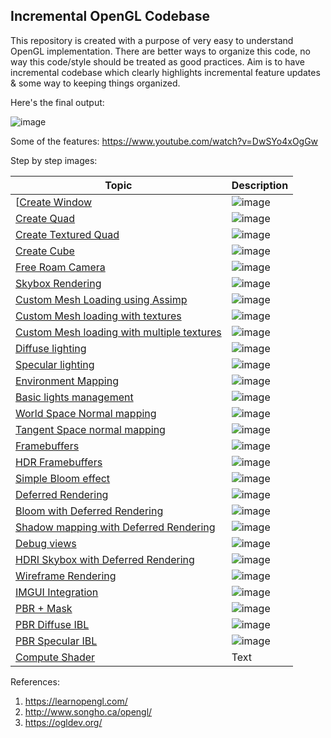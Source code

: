 ## Incremental OpenGL Codebase

This repository is created with a purpose of very easy to understand OpenGL implementation. There are better ways to organize this code, no way this code/style should be treated as good practices. Aim is to have incremental codebase which clearly highlights incremental feature updates & some way to keeping things organized. 

Here's the final output:

![image](https://user-images.githubusercontent.com/5098227/154793719-bbe19bbf-d470-47ce-82a6-9a236e1d0416.png)

Some of the features: https://www.youtube.com/watch?v=DwSYo4xOgGw

Step by step images:

| Topic | Description |
| ----------- | ----------- |
| [[Create Window](https://github.com/TheOrestes/OpenGL_StepByStep/tree/master/01_WindowCreation) | ![image](https://user-images.githubusercontent.com/5098227/150085190-3313c039-304b-415b-8acb-cffce6437776.png)|
| [Create Quad](https://github.com/TheOrestes/OpenGL_StepByStep/tree/master/02_WindowCreation_Quad) | ![image](https://user-images.githubusercontent.com/5098227/150499027-039c9a48-c2d1-4f0c-a765-9217e213c463.png) |
| [Create Textured Quad](https://github.com/TheOrestes/OpenGL_StepByStep/tree/master/03_WindowCreation_Quad_Texture) | ![image](https://user-images.githubusercontent.com/5098227/150506409-1f163185-84f7-43a1-a80b-0341514656bb.png) |
| [Create Cube](https://github.com/TheOrestes/OpenGL_StepByStep/tree/master/04_GLCube) | ![image](https://user-images.githubusercontent.com/5098227/150633271-68745cd8-2804-45ce-b77c-8ea63a91c8f5.png) |
| [Free Roam Camera](https://github.com/TheOrestes/OpenGL_StepByStep/tree/master/05_GLCube_Camera)| ![image](https://user-images.githubusercontent.com/5098227/150636347-e8db2cac-8e37-4db0-9311-a6ae9396e7a6.png) |
| [Skybox Rendering](https://github.com/TheOrestes/OpenGL_StepByStep/tree/master/06_Skybox)| ![image](https://user-images.githubusercontent.com/5098227/150637009-4f229e24-631e-46df-8b98-3ced7b9415ec.png) |
| [Custom Mesh Loading using Assimp](https://github.com/TheOrestes/OpenGL_StepByStep/tree/master/07_Custom_Mesh) | ![image](https://user-images.githubusercontent.com/5098227/151302871-29d8148e-90e3-4ff6-92b7-2d8d35ff19a0.png) |
| [Custom Mesh loading with textures](https://github.com/TheOrestes/OpenGL_StepByStep/tree/master/08_Custom_Mesh%20Texturing) | ![image](https://user-images.githubusercontent.com/5098227/151336569-87769798-0c72-440f-83ea-5924e5a94b0d.png) |
| [Custom Mesh loading with multiple textures](https://github.com/TheOrestes/OpenGL_StepByStep/tree/master/09_Custom_Mesh%20MultiTexturing)| ![image](https://user-images.githubusercontent.com/5098227/151505503-f3f98984-5eb3-4aa1-8c16-4297c4e771fd.png) |
| [Diffuse lighting](https://github.com/TheOrestes/OpenGL_StepByStep/tree/master/10_Basic_Diffuse_Lighting) | ![image](https://user-images.githubusercontent.com/5098227/151507737-e8b3f383-64d2-406e-b71e-f7c57437ccd6.png) |
| [Specular lighting](https://github.com/TheOrestes/OpenGL_StepByStep/tree/master/11_Basic_Specular_Lighting) | ![image](https://user-images.githubusercontent.com/5098227/151518771-974d399e-1910-4a14-b583-60b717d4c0ad.png) |
| [Environment Mapping](https://github.com/TheOrestes/OpenGL_StepByStep/tree/master/12_Basic_Environment_Reflection)| ![image](https://user-images.githubusercontent.com/5098227/151526272-4d1bc947-e2e2-444f-b54a-875303e8e5cc.png) |
| [Basic lights management](https://github.com/TheOrestes/OpenGL_StepByStep/tree/master/13_Lighting_System)| ![image](https://user-images.githubusercontent.com/5098227/151527942-4c9ff540-1e72-4fbc-a3c4-d602583ad3e4.png) |
| [World Space Normal mapping](https://github.com/TheOrestes/OpenGL_StepByStep/tree/master/14_NormalMapping_WorldSpace)| ![image](https://user-images.githubusercontent.com/5098227/151652318-ab177180-63d8-4f2e-9c45-490b3ec847ab.png) |
| [Tangent Space normal mapping](https://github.com/TheOrestes/OpenGL_StepByStep/tree/master/15_NormalMapping_TangentSpace) | ![image](https://user-images.githubusercontent.com/5098227/151653200-6b308610-b10e-48e8-bfce-e52de1d3aef7.png) |
| [Framebuffers](https://github.com/TheOrestes/OpenGL_StepByStep/tree/master/16_Framebuffers)| ![image](https://user-images.githubusercontent.com/5098227/151656929-60b63684-918b-4bd8-8ae7-1f40507dc638.png) |
| [HDR Framebuffers](https://github.com/TheOrestes/OpenGL_StepByStep/tree/master/17_Framebuffers%20HDR)| ![image](https://user-images.githubusercontent.com/5098227/151658537-1a922b49-c223-48c2-878e-694b904045f5.png) |
| [Simple Bloom effect](https://github.com/TheOrestes/OpenGL_StepByStep/tree/master/18_Bloom)| ![image](https://user-images.githubusercontent.com/5098227/151698982-012e594f-9889-499b-9938-8c471b660fc7.png) |
| [Deferred Rendering](https://github.com/TheOrestes/OpenGL_StepByStep/tree/master/19_Deferred) | ![image](https://user-images.githubusercontent.com/5098227/151744474-80d9cb19-2eea-4363-8624-1bf4c441cc21.png)|
| [Bloom with Deferred Rendering](https://github.com/TheOrestes/OpenGL_StepByStep/tree/master/20_Deferred_Bloom) | ![image](https://user-images.githubusercontent.com/5098227/151750736-e9143d56-4010-42bc-9f3f-c75f6cd57f50.png) |
| [Shadow mapping with Deferred Rendering](https://github.com/TheOrestes/OpenGL_StepByStep/tree/master/21_Deferred_ShadowMapping) | ![image](https://user-images.githubusercontent.com/5098227/152962001-0fbc8905-7a26-40b4-920d-fd58074bf161.png) |
| [Debug views](https://github.com/TheOrestes/OpenGL_StepByStep/tree/master/22_Deferred_DebugViews) | ![image](https://user-images.githubusercontent.com/5098227/153569300-ff651bf5-734b-41c3-b449-308f869de264.png) |
| [HDRI Skybox with Deferred Rendering](https://github.com/TheOrestes/OpenGL_StepByStep/tree/master/23_Deferred_HDRI) | ![image](https://user-images.githubusercontent.com/5098227/153581518-a0a4160b-8b00-4f4b-a6b8-26a65b916432.png) |
| [Wireframe Rendering](https://github.com/TheOrestes/OpenGL_StepByStep/tree/master/24_Wireframe)| ![image](https://user-images.githubusercontent.com/5098227/153607449-9854fcd8-06ee-48e5-8418-5380047fc0a3.png) |
| [IMGUI Integration](https://github.com/TheOrestes/OpenGL_StepByStep/tree/master/25_UI) | ![image](https://user-images.githubusercontent.com/5098227/153703995-44cf18e7-e22a-4085-bc64-53ad8faa1841.png) |
| [PBR + Mask](https://github.com/TheOrestes/OpenGL_StepByStep/tree/master/26_PBR)| ![image](https://user-images.githubusercontent.com/5098227/154259284-941eb3b7-2530-4129-8eb8-dd209b1f8434.png) |
| [PBR Diffuse IBL](https://github.com/TheOrestes/OpenGL_StepByStep/tree/master/27_PBR_IBL_Diffuse) | ![image](https://user-images.githubusercontent.com/5098227/154328099-cd47b193-3983-4e56-9aa8-0f368289dc8f.png) |
| [PBR Specular IBL](https://github.com/TheOrestes/OpenGL_StepByStep/tree/master/28_PBR_IBL_DiffuseSpecular) | ![image](https://user-images.githubusercontent.com/5098227/154792782-4f5ee71e-8e7a-4530-aa69-414ecf3b55b3.png) |
| [Compute Shader](https://github.com/TheOrestes/OpenGL_StepByStep/tree/master/29_Compute) | Text |

References: 
1. https://learnopengl.com/
2. http://www.songho.ca/opengl/
3. https://ogldev.org/
